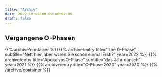 ```yaml
---
title: "Archiv"
date: 2022-10-01T00:00:00+02:00
draft: false
---
```


## Vergangene O-Phasen

{{% archive/container %}}
{{% archive/entry title="The Ö-Phäse" subtitle="Nett hier, aber waren Sie schon einmal Ersti?" year=2022 %}}
{{% archive/entry title="ApokalypsO-Phase" subtitle="das Jahr danach" year=2021 %}}
{{% archive/entry title="O-Phase 2020" year=2020 %}}
{{% /archive/container %}}
